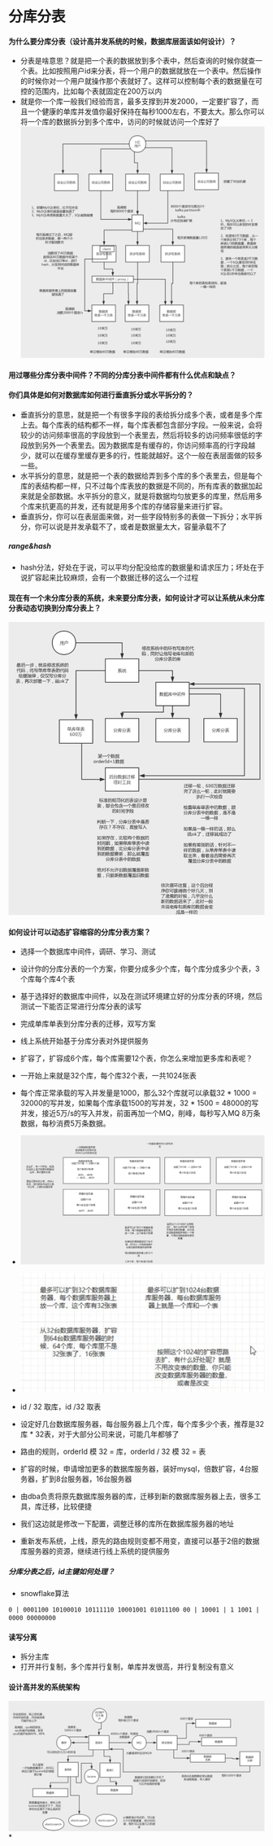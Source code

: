 # 分库分表

#### 为什么要分库分表（设计高并发系统的时候，数据库层面该如何设计）？
* 分表是啥意思？就是把一个表的数据放到多个表中，然后查询的时候你就查一个表。比如按照用户id来分表，将一个用户的数据就放在一个表中。然后操作的时候你对一个用户就操作那个表就好了。这样可以控制每个表的数据量在可控的范围内，比如每个表就固定在200万以内
* 就是你一个库一般我们经验而言，最多支撑到并发2000，一定要扩容了，而且一个健康的单库并发值你最好保持在每秒1000左右，不要太大。那么你可以将一个库的数据拆分到多个库中，访问的时候就访问一个库好了
![-w885](media/15698960442481/15698968346835.jpg)


#### 用过哪些分库分表中间件？不同的分库分表中间件都有什么优点和缺点？

#### 你们具体是如何对数据库如何进行垂直拆分或水平拆分的？
* 垂直拆分的意思，就是把一个有很多字段的表给拆分成多个表，或者是多个库上去。每个库表的结构都不一样，每个库表都包含部分字段。一般来说，会将较少的访问频率很高的字段放到一个表里去，然后将较多的访问频率很低的字段放到另外一个表里去。因为数据库是有缓存的，你访问频率高的行字段越少，就可以在缓存里缓存更多的行，性能就越好。这个一般在表层面做的较多一些。
* 水平拆分的意思，就是把一个表的数据给弄到多个库的多个表里去，但是每个库的表结构都一样，只不过每个库表放的数据是不同的，所有库表的数据加起来就是全部数据。水平拆分的意义，就是将数据均匀放更多的库里，然后用多个库来抗更高的并发，还有就是用多个库的存储容量来进行扩容。
* 垂直拆分，你可以在表层面来做，对一些字段特别多的表做一下拆分；水平拆分，你可以说是并发承载不了，或者是数据量太大，容量承载不了

##### range&hash
* hash分法，好处在于说，可以平均分配没给库的数据量和请求压力；坏处在于说扩容起来比较麻烦，会有一个数据迁移的这么一个过程

#### 现在有一个未分库分表的系统，未来要分库分表，如何设计才可以让系统从未分库分表动态切换到分库分表上？
![-w741](media/15698960442481/15698977678445.jpg)


#### 如何设计可以动态扩容缩容的分库分表方案？
* 选择一个数据库中间件，调研、学习、测试
* 设计你的分库分表的一个方案，你要分成多少个库，每个库分成多少个表，3个库每个库4个表
* 基于选择好的数据库中间件，以及在测试环境建立好的分库分表的环境，然后测试一下能否正常进行分库分表的读写
* 完成单库单表到分库分表的迁移，双写方案
* 线上系统开始基于分库分表对外提供服务
* 扩容了，扩容成6个库，每个库需要12个表，你怎么来增加更多库和表呢？
* 一开始上来就是32个库，每个库32个表，一共1024张表
* 每个库正常承载的写入并发量是1000，那么32个库就可以承载32 * 1000 = 32000的写并发，如果每个库承载1500的写并发，32 * 1500 = 48000的写并发，接近5万/s的写入并发，前面再加一个MQ，削峰，每秒写入MQ 8万条数据，每秒消费5万条数据。
* ![-w1372](media/15698960442481/15698986971309.jpg)
* ![-w541](media/15698960442481/15698988481629.jpg)
* id / 32 取库，id /32 取表
* 设定好几台数据库服务器，每台服务器上几个库，每个库多少个表，推荐是32库 * 32表，对于大部分公司来说，可能几年都够了

* 路由的规则，orderId 模 32 = 库，orderId / 32 模 32 = 表
* 扩容的时候，申请增加更多的数据库服务器，装好mysql，倍数扩容，4台服务器，扩到8台服务器，16台服务器
* 由dba负责将原先数据库服务器的库，迁移到新的数据库服务器上去，很多工具，库迁移，比较便捷
* 我们这边就是修改一下配置，调整迁移的库所在数据库服务器的地址
* 重新发布系统，上线，原先的路由规则变都不用变，直接可以基于2倍的数据库服务器的资源，继续进行线上系统的提供服务

##### 分库分表之后，id主键如何处理？
* snowflake算法

```
0 | 0001100 10100010 10111110 10001001 01011100 00 | 10001 | 1 1001 | 0000 00000000
```

#### 读写分离
* 拆分主库
* 打开并行复制，多个库并行复制，单库并发很高，并行复制没有意义

#### 设计高并发的系统架构
![-w1260](media/15698960442481/15699022805128.jpg)
* 